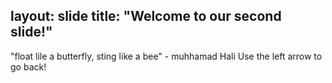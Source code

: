 layout: slide
title: "Welcome to our second slide!"
---
"float lile a butterfly, sting like a bee" - muhhamad Hali
Use the left arrow to go back!

